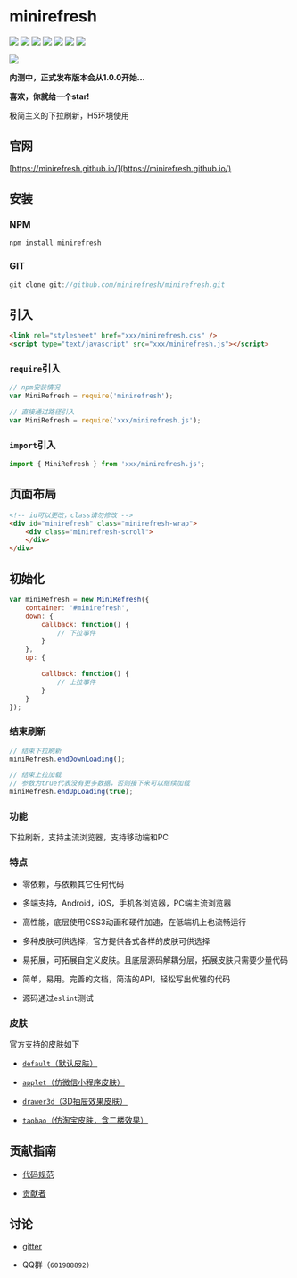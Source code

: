 # minirefresh

[![](https://img.shields.io/circleci/project/minirefresh/minirefresh/master.svg)](https://circleci.com/gh/minirefresh/minirefresh/tree/master)
[![](https://img.shields.io/codecov/c/github/minirefresh/minirefresh/master.svg)](https://codecov.io/github/minirefresh/minirefresh?branch=master)
[![](https://img.shields.io/npm/dm/minirefresh.svg)](https://www.npmjs.com/package/minirefresh)
[![](https://img.shields.io/npm/v/minirefresh.svg)](https://www.npmjs.com/package/minirefresh)
[![](https://img.shields.io/npm/l/minirefresh.svg)](https://www.npmjs.com/package/minirefresh)
[![](https://img.shields.io/badge/codestyle-eslint-brightgreen.svg)](https://eslint.org/)
[![](https://img.shields.io/gitter/room/nwjs/nw.js.svg)](https://gitter.im/minirefreshjs/minirefresh)

[![](https://saucelabs.com/browser-matrix/minirefreshs.svg)](https://saucelabs.com/beta/builds/62749d602ec849809265f00ba5259eae)



__内测中，正式发布版本会从1.0.0开始...__

__喜欢，你就给一个star!__

极简主义的下拉刷新，H5环境使用

## 官网

[https://minirefresh.github.io/](https://minirefresh.github.io/)

## 安装

### NPM

```js
npm install minirefresh
```

### GIT

```js
git clone git://github.com/minirefresh/minirefresh.git
```

## 引入

```html
<link rel="stylesheet" href="xxx/minirefresh.css" />
<script type="text/javascript" src="xxx/minirefresh.js"></script>
```

### `require`引入

```js
// npm安装情况
var MiniRefresh = require('minirefresh');
```

```js
// 直接通过路径引入
var MiniRefresh = require('xxx/minirefresh.js');
```

### `import`引入

```js
import { MiniRefresh } from 'xxx/minirefresh.js';
```

## 页面布局

```html
<!-- id可以更改，class请勿修改 -->
<div id="minirefresh" class="minirefresh-wrap">
    <div class="minirefresh-scroll">        
    </div>
</div>
```

## 初始化

```js
var miniRefresh = new MiniRefresh({
    container: '#minirefresh',
    down: {
        callback: function() {
            // 下拉事件
        }
    },
    up: {

        callback: function() {
            // 上拉事件
        }
    }
});
```

### 结束刷新

```js
// 结束下拉刷新
miniRefresh.endDownLoading();
```

```js
// 结束上拉加载
// 参数为true代表没有更多数据，否则接下来可以继续加载
miniRefresh.endUpLoading(true);
```

### 功能

下拉刷新，支持主流浏览器，支持移动端和PC


### 特点

- 零依赖，与依赖其它任何代码

- 多端支持，Android，iOS，手机各浏览器，PC端主流浏览器

- 高性能，底层使用CSS3动画和硬件加速，在低端机上也流畅运行

- 多种皮肤可供选择，官方提供各式各样的皮肤可供选择

- 易拓展，可拓展自定义皮肤。且底层源码解耦分层，拓展皮肤只需要少量代码

- 简单，易用。完善的文档，简洁的API，轻松写出优雅的代码

- 源码通过`eslint`测试

### 皮肤

官方支持的皮肤如下

- [`default`（默认皮肤）](doc/skin_default.md)

- [`applet`（仿微信小程序皮肤）](doc/skin_applet.md)

- [`drawer3d`（3D抽屉效果皮肤）](doc/skin_drawer3d.md)

- [`taobao`（仿淘宝皮肤，含二楼效果）](doc/skin_taobao.md)

## 贡献指南

- [代码规范](doc/coderule.md)

- [贡献者](doc/contributor.md)

## 讨论

- [gitter](https://gitter.im/minirefreshjs/minirefresh)

- QQ群（`601988892`）